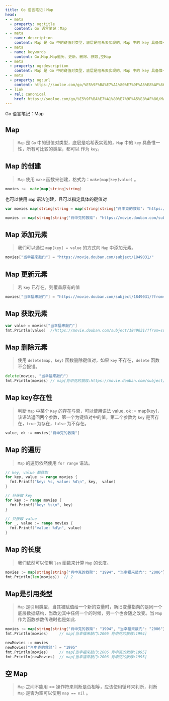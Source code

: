 ```yaml
---
title: Go 语言笔记：Map
head:
- - meta
  - property: og:title
    content: Go 语言笔记：Map
- - meta
  - name: description
    content: Map 是 Go 中的键值对类型，底层是哈希表实现的，Map 中的 key 具备惟一性，所有可比较的类型，都可以 作为 key。
- - meta
  - name: keywords
    content: Go,Map,Map遍历、更新、删除、获取,空Map
- - meta
  - property: og:description
    content: Map 是 Go 中的键值对类型，底层是哈希表实现的，Map 中的 key 具备惟一性，所有可比较的类型，都可以 作为 key。
- - meta
  - property: og:url
    content: https://sooloe.com/go/%E5%9F%BA%E7%A1%80%E7%9F%A5%E8%AF%86/Map
- - link
  - rel: canonical
    href: https://sooloe.com/go/%E5%9F%BA%E7%A1%80%E7%9F%A5%E8%AF%86/Map
---
```


Go 语言笔记：Map

## Map

> `Map` 是 `Go` 中的键值对类型，底层是哈希表实现的，`Map` 中的 `key` 具备惟一性，所有可比较的类型，都可以 作为 `key`。

## Map 的创建

> `Map` 使用 `make` 函数来创建，格式为：`make(map[key]value)` 。

```go
movies :=  make(map[string]string)
```

也可以使用 `map` 语法创建，且可以指定具体的键值对

```go
var movies map[string]string = map[string]string{"肖申克的救赎": "https://movie.douban.com/subject/1292052/"}

movies := map[string]string{"肖申克的救赎": "https://movie.douban.com/subject/1292052/"}
```

## Map 添加元素

> 我们可以通过 `map[key] = value` 的方式向 `Map` 中添加元素。

```go
movies["当幸福来敲门"] = "https://movie.douban.com/subject/1849031/"
```

## Map 更新元素

> 若 `key` 已存在，则覆盖原有的值

```go
movies["当幸福来敲门"] = "https://movie.douban.com/subject/1849031/?from=subject-page"
```

## Map 获取元素

```go
var value = movies["当幸福来敲门"]
fmt.Println(value)  //https://movie.douban.com/subject/1849031/?from=subject-page
```

## Map 删除元素

> 使用 `delete(map, key)` 函数删除键值对，如果 `key` 不存在，`delete` 函数不会报错。

```go
delete(movies, "当幸福来敲门")
fmt.Println(movies) // map[肖申克的救赎:https://movie.douban.com/subject/1292052/]
```

## Map key存在性

> 判断 `Map` 中某个 `Key` 的存在与否，可以使用语法 value, ok := map[key]，该语法返回两个参数，第一个为键值对中的值，第二个参数为 `key` 是否存在，`true` 为存在，`false` 为不存在。

```go
value, ok := movies["肖申克的救赎"]
```

## Map 的遍历

> `Map` 的遍历依然使用 `for range` 语法。

```go
// key, value 都获取
for key, value := range movies {
  fmt.Printf("key: %s, value: %d\n", key,  value)
}

// 只获取 key
for key := range movies {
  fmt.Printf("key: %s\n", key)
}

// 只获取 value
for _, value := range movies {
  fmt.Printf("value: %d\n", value)
}
```

## Map 的长度

> 我们依然可以使用 `len` 函数来计算 `Map` 的长度。

```go
movies := map[string]string{"肖申克的救赎": "1994", "当幸福来敲门": "2006"}
fmt.Println(len(movies))  // 2
```

## Map是引用类型

> `Map` 是引用类型，当其被赋值给一个新的变量时，新旧变量指向的是同一个底层数据结构，当改边其中任何一个的时候，另一个也会随之改变。当 `Map` 作为函数参数传递时也是如此.

```go
movies := map[string]string{"肖申克的救赎": "1994", "当幸福来敲门": "2006"}
fmt.Println(movies)     // map[当幸福来敲门:2006 肖申克的救赎:1994]

newMovies := movies
newMovies["肖申克的救赎"] = "1995"
fmt.Println(movies)     // map[当幸福来敲门:2006 肖申克的救赎:1995]
fmt.Println(newMovies)  // map[当幸福来敲门:2006 肖申克的救赎:1995]
```

## 空 Map

> `Map` 之间不能用 == 操作符来判断是否相等，应该使用循环来判断，判断 `Map` 是否为空可以使用 `map == nil` 。

